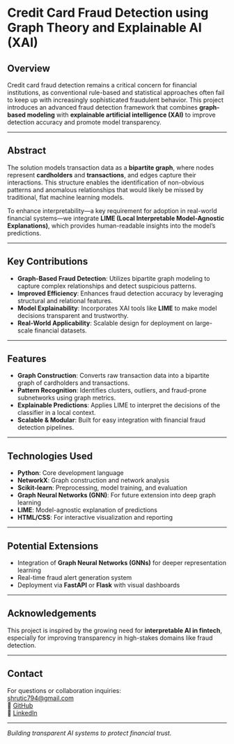 # Credit Card Fraud Detection using Graph Theory and Explainable AI (XAI)

## Overview
Credit card fraud detection remains a critical concern for financial institutions, as conventional rule-based and statistical approaches often fail to keep up with increasingly sophisticated fraudulent behavior. This project introduces an advanced fraud detection framework that combines **graph-based modeling** with **explainable artificial intelligence (XAI)** to improve detection accuracy and promote model transparency.

---

## Abstract
The solution models transaction data as a **bipartite graph**, where nodes represent **cardholders** and **transactions**, and edges capture their interactions. This structure enables the identification of non-obvious patterns and anomalous relationships that would likely be missed by traditional, flat machine learning models.

To enhance interpretability—a key requirement for adoption in real-world financial systems—we integrate **LIME (Local Interpretable Model-Agnostic Explanations)**, which provides human-readable insights into the model’s predictions.

---

## Key Contributions
-  **Graph-Based Fraud Detection**: Utilizes bipartite graph modeling to capture complex relationships and detect suspicious patterns.
-  **Improved Efficiency**: Enhances fraud detection accuracy by leveraging structural and relational features.
-  **Model Explainability**: Incorporates XAI tools like **LIME** to make model decisions transparent and trustworthy.
-  **Real-World Applicability**: Scalable design for deployment on large-scale financial datasets.

---

##  Features
- **Graph Construction**: Converts raw transaction data into a bipartite graph of cardholders and transactions.
- **Pattern Recognition**: Identifies clusters, outliers, and fraud-prone subnetworks using graph metrics.
- **Explainable Predictions**: Applies LIME to interpret the decisions of the classifier in a local context.
- **Scalable & Modular**: Built for easy integration with financial fraud detection pipelines.

---

##  Technologies Used
- **Python**: Core development language
- **NetworkX**: Graph construction and network analysis
- **Scikit-learn**: Preprocessing, model training, and evaluation
- **Graph Neural Networks (GNN)**: For future extension into deep graph learning
- **LIME**: Model-agnostic explanation of predictions
- **HTML/CSS**: For interactive visualization and reporting

---

##  Potential Extensions
- Integration of **Graph Neural Networks (GNNs)** for deeper representation learning
- Real-time fraud alert generation system
- Deployment via **FastAPI** or **Flask** with visual dashboards

---

##  Acknowledgements
This project is inspired by the growing need for **interpretable AI in fintech**, especially for improving transparency in high-stakes domains like fraud detection.

---

##  Contact
For questions or collaboration inquiries:  
 shrutic794@gmail.com  
🔗 [GitHub](https://github.com/shrutic794)  
🔗 [LinkedIn](https://www.linkedin.com/in/shruti-chandrasekar-2399022a2/)

---

*Building transparent AI systems to protect financial trust.*
